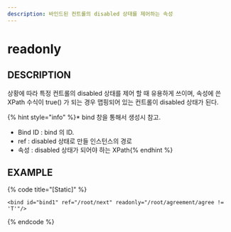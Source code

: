 ```yaml
---
description: 바인드된 컨트롤의 disabled 상태를 제어하는 속성     
---
```


#   readonly                        

## DESCRIPTION

상황에 따라 특정 컨트롤의 disabled 상태를 제어 할 때 유용하게 쓰이며, 속성에 쓴 XPath 수식이 true() 가 되는 경우 맵핑되어 있는 컨트롤이 disabled 상태가 된다.

{% hint style="info" %}* bind 창을 통해서 생성시 참고.
  - Bind ID : bind 의 ID.
  - ref : disabled 상태로 만들 인스턴스의 경로
  - 속성 : disabled 상태가 되어야 하는 XPath{% endhint %}

## EXAMPLE

{% code title="\[Static\]" %}
```markup
<bind id="bind1" ref="/root/next" readonly="/root/agreement/agree != 'T'"/> 
```
{% endcode %}
